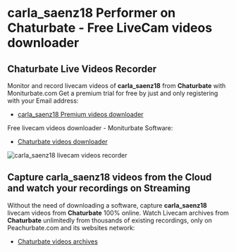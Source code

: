 # carla_saenz18 Performer on Chaturbate - Free LiveCam videos downloader

## Chaturbate Live Videos Recorder

Monitor and record livecam videos of **carla_saenz18** from **Chaturbate** with Moniturbate.com
Get a premium trial for free by just and only registering with your Email address:
* [carla_saenz18 Premium videos downloader](https://moniturbate.com/request-demo-licence-key.html)

Free livecam videos downloader - Moniturbate Software:
* [Chaturbate videos downloader](https://moniturbate.com/moniturbate-download-software.html)

![carla_saenz18 livecam videos recorder](https://peachurnet.com/templates/moniturbate-software.png)


## Capture carla_saenz18 videos from the Cloud and watch your recordings on Streaming

Without the need of downloading a software, capture **carla_saenz18** livecam videos from **Chaturbate** 100% online.
Watch Livecam archives from **Chaturbate** unlimitedly from thousands of existing recordings, only on Peachurbate.com and its websites network:
* [Chaturbate videos archives](https://peachurnet.com/)